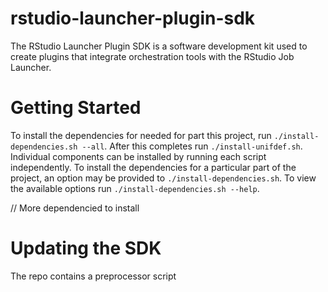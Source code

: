 # rstudio-launcher-plugin-sdk
The RStudio Launcher Plugin SDK is a software development kit used to create plugins that integrate orchestration tools with the RStudio Job Launcher.

# Getting Started

To install the dependencies for needed for part this project, run `./install-dependencies.sh
--all`. After this completes run `./install-unifdef.sh`. Individual components can be installed by running each script independently. To install the 
dependencies for a particular part of the project, an option may be provided to 
`./install-dependencies.sh`. To view the available options run `./install-dependencies.sh --help`.

// More dependencied to install

# Updating the SDK

The repo contains a preprocessor script